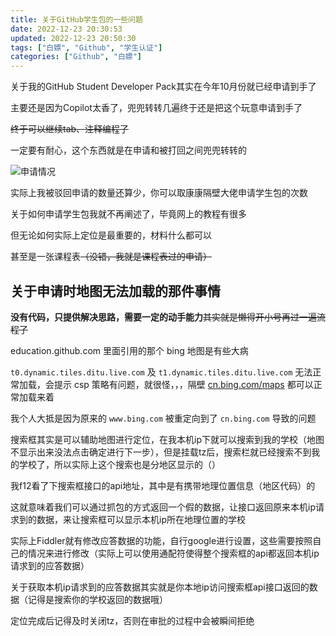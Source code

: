 ```yaml
---
title: 关于GitHub学生包的一些问题
date: 2022-12-23 20:30:53
updated: 2022-12-23 20:50:30
tags: ["白嫖", "Github", "学生认证"]
categories: ["Github", "白嫖"]
---
```

关于我的GitHub Student Developer Pack其实在今年10月份就已经申请到手了

主要还是因为Copilot太香了，兜兜转转几遍终于还是把这个玩意申请到手了

~~终于可以继续tab、注释编程了~~

一定要有耐心，这个东西就是在申请和被打回之间兜兜转转的

![申请情况](https://assets.tnxg.whitenuo.cn/images/upload/2022/12/3bb2bd1361dc81fec124bb39421f6d0f.png)

实际上我被驳回申请的数量还算少，你可以取康康隔壁大佬申请学生包的次数

关于如何申请学生包我就不再阐述了，毕竟网上的教程有很多

但无论如何实际上定位是最重要的，材料什么都可以

甚至是一张课程表~~（没错，我就是课程表过的申请）~~

## 关于申请时地图无法加载的那件事情

**没有代码，只提供解决思路，需要一定的动手能力**~~其实就是懒得开小号再过一遍流程了~~

education.github.com 里面引用的那个 bing 地图是有些大病

`t0.dynamic.tiles.ditu.live.com` 及 `t1.dynamic.tiles.ditu.live.com` 无法正常加载，会提示 csp 策略有问题，就很怪，，，隔壁 [cn.bing.com/maps](https://cn.bing.com/maps) 都可以正常加载来着

我个人大抵是因为原来的 `www.bing.com` 被重定向到了 `cn.bing.com` 导致的问题

搜索框其实是可以辅助地图进行定位，在我本机ip下就可以搜索到我的学校（地图不显示出来没法点击确定进行下一步），但是挂载tz后，搜索栏就已经搜索不到我的学校了，所以实际上这个搜索也是分地区显示的（）

我f12看了下搜索框接口的api地址，其中是有携带地理位置信息（地区代码）的

这就意味着我们可以通过抓包的方式返回一个假的数据，让接口返回原来本机ip请求到的数据，来让搜索框可以显示本机ip所在地理位置的学校

实际上Fiddler就有修改应答数据的功能，自行google进行设置，这些需要按照自己的情况来进行修改（实际上可以使用通配符使得整个搜索框的api都返回本机ip请求到的应答数据）

关于获取本机ip请求到的应答数据其实就是你本地ip访问搜索框api接口返回的数据（记得是搜索你的学校返回的数据哦）

定位完成后记得及时关闭tz，否则在审批的过程中会被瞬间拒绝